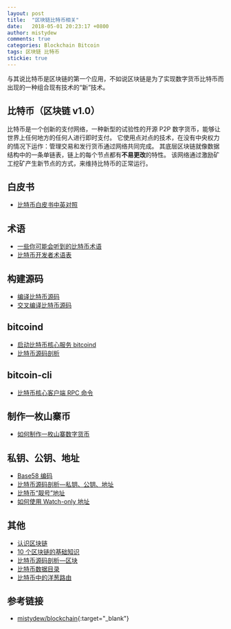 ```yaml
---
layout: post
title:  "区块链比特币相关"
date:   2018-05-01 20:23:17 +0800
author: mistydew
comments: true
categories: Blockchain Bitcoin
tags: 区块链 比特币
stickie: true
---
```

与其说比特币是区块链的第一个应用，不如说区块链是为了实现数字货币比特币而出现的一种组合现有技术的“新”技术。

## 比特币（区块链 v1.0）

比特币是一个创新的支付网络，一种新型的试验性的开源 P2P 数字货币，能够让世界上任何地方的任何人进行即时支付。
它使用点对点的技术，在没有中央权力的情况下运作：管理交易和发行货币通过网络共同完成。
其底层区块链就像数据结构中的一条单链表，链上的每个节点都有**不易更改**的特性。
该网络通过激励矿工挖矿产生新节点的方式，来维持比特币的正常运行。

## 白皮书

* [比特币白皮书中英对照](/blog/2018/04/Bitcoin-A-Peer-to-Peer-Electronic-Cash-System.html)

## 术语

* [一些你可能会听到的比特币术语](/blog/2018/10/bitcoin-vocabulary.html)
* [比特币开发者术语表](/blog/2018/10/bitcoin-developer-glossary.html)

## 构建源码

* [编译比特币源码](/blog/2018/05/compile-bitcoin.html)
* [交叉编译比特币源码](/blog/2018/09/cross-compile-bitcoin.html)

## bitcoind

* [启动比特币核心服务 bitcoind](/blog/2018/05/running-bitcoin.html)
* [比特币源码剖析](/blog/2018/05/bitcoin-source-anatomy-00.html)

## bitcoin-cli

* [比特币核心客户端 RPC 命令](/blog/2018/05/bitcoin-cli-commands.html)

## 制作一枚山寨币

* [如何制作一枚山寨数字货币](/blog/2018/05/how-to-make-an-altcoin.html)

## 私钥、公钥、地址

* [Base58 编码](/blog/2018/05/base58-encoding.html)
* [比特币源码剖析—私钥、公钥、地址](/blog/2018/05/bitcoin-privpubkeyaddress.html)
* [比特币“靓号”地址](/blog/2018/05/bitcoin-vanity-address.html)
* [如何使用 Watch-only 地址](/blog/2018/04/how-to-use-watch-only-addresses.html)

## 其他

* [认识区块链](/blog/2018/09/get-to-know-the-blockchain.html)
* [10 个区块链的基础知识](/blog/2018/10/10-essential-blockchain-questions-and-answers.html)
* [比特币源码剖析—区块](/blog/2018/04/bitcoin-block.html)
* [比特币数据目录](/blog/2018/10/bitcoin-datadir.html)
* [比特币中的洋葱路由](/blog/2018/10/tor-support-in-bitcoin.html)

## 参考链接

* [mistydew/blockchain](https://github.com/mistydew/blockchain){:target="_blank"}
